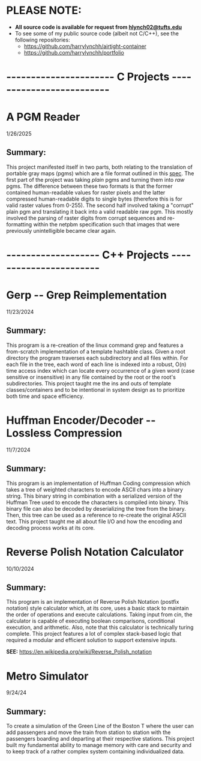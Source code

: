 # PLEASE NOTE:
- **All source code is available for request from hlynch02@tufts.edu**
- To see some of my public source code (albeit not C/C++), see the following repositories:
  - https://github.com/harrylynchh/airtight-container
  - https://github.com/harrylynchh/portfolio
# ---------------------- C Projects -------------------------
# A PGM Reader
1/26/2025

**Summary:**
-------------------------
This project manifested itself in two parts, both relating to the translation of portable gray maps
(pgms) which are a file format outlined in this [spec](https://netpbm.sourceforge.net/doc/pgm.html).
The first part of the project was taking *plain* pgms and turning them into *raw* pgms. The difference
between these two formats is that the former contained human-readable values for raster pixels and the latter
compressed human-readable digits to single bytes (therefore this is for valid raster values from 0-255).
The second half involved taking a "corrupt" plain pgm and translating it back into a valid readable raw pgm.
This mostly involved the parsing of raster digits from corrupt sequences and re-formatting within the netpbm
specification such that images that were previously unintelligible became clear again.
# ------------------- C++ Projects -----------------------
# Gerp -- Grep Reimplementation
11/23/2024

**Summary:**
-------------------------

This program is a re-creation of the linux command grep and features a from-scratch
implementation of a template hashtable class.  Given a root directory the program
traverses each subdirectory and all files within.  For each file in the tree, each
word of each line is indexed into a robust, O(n) time access index which can locate
every occurrence of a given word (case sensitive or insensitive) in any file contained
by the root or the root's subdirectories.  This project taught me the ins and outs of
template classes/containers and to be intentional in system design as to prioritize both
time and space efficiency.

# Huffman Encoder/Decoder -- Lossless Compression
11/7/2024

**Summary:**
-------------------------

This program is an implementation of Huffman Coding compression which
takes a tree of weighted characters to encode ASCII chars into a binary string.
This binary string in combination with a serialized version of the Huffman Tree
used to encode the characters is compiled into binary. This binary file can also
be decoded by deserializing the tree from the binary. Then, this tree can be
used as a reference to re-create the original ASCII text.  This project taught
me all about file I/O and how the encoding and decoding process works at its
core.

# Reverse Polish Notation Calculator
10/10/2024

**Summary:**
------------------------------

   This program is an implementation of Reverse Polish Notation (postfix notation)
style calculator which, at its core, uses a basic stack to maintain the order
of operations and execute calculations.  Taking input from cin, the calculator 
is capable of executing boolean comparisons, conditional execution, 
and arithmetic.  Also, note that this calculator is technically turing complete.
This project features a lot of complex stack-based logic that required a modular
and efficient solution to support extensive inputs.

**SEE:** https://en.wikipedia.org/wiki/Reverse_Polish_notation

# Metro Simulator
9/24/24

**Summary**:
---------------
To create a simulation of the Green Line of the Boston T where the user can add
passengers and move the train from station to station with the passengers
boarding and departing at their respective stations.  This project built my
fundamental ability to manage memory with care and security and to keep track
of a rather complex system containing individualized data.
